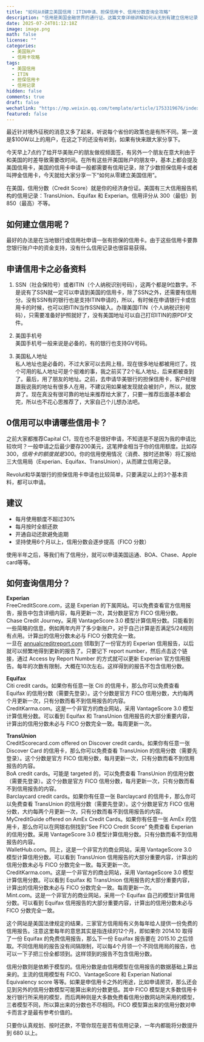 ```yaml
---
title: "如何从0建立美国信用：ITIN申请、担保信用卡、信用分数查询全攻略"
description: "信用是美国金融世界的通行证。这篇文章详细讲解如何从无到有建立信用记录，包括申请ITIN、挑选担保信用卡、查询信用分的所有实用方法与建议。"
date: 2025-07-24T01:12:18Z
image: image.png
math: false
license: ""
categories:
  - 美国账户
  - 信用卡攻略
tags:
  - 美国信用
  - ITIN
  - 担保信用卡
  - 信用记录
hidden: false
comments: true
draft: false
wechatlink: "https://mp.weixin.qq.com/template/article/1753319676/index.html"
featured: false
---
```


最近针对境外征税的消息又多了起来，听说每个省份的政策也是有所不同。第一波是$100W以上的用户，在这之下的还没有听到，如果有快来跟大家分享下。

今天早上7点约了给开华美账户的朋友做视频面签，有另外一个朋友在意大利由于和美国的时差导致需要改时间。在所有这些开美国账户的朋友中，基本上都会提及美国信用卡，美国的信用卡申请一般都需要有信用记录，除了少数担保信用卡或者叫押金信用卡，今天就给大家分享一下“如何从零建立美国信用”。

在美国，信用分数（Credit Score）就是你的经济身份证。美国有三大信用报告机构的信用记录：TransUnion、Equifax 和 Experian。信用评分从 300（最低）到 850（最高）不等。

## 如何建立信用呢？

最好的办法是在当地银行或信用社申请一张有担保的信用卡。由于这些信用卡要靠您银行账户中的资金支持，没有什么信用记录也很容易获得。

## 申请信用卡之必备资料  

1. SSN（社会保险号）或者ITIN（个人纳税识别号码），这两个都是9位数字。不是说有了SSN就一定可以申请到美国的信用卡，除了SSN之外，还需要有信用分。没有SSN有的银行也是支持ITIN申请的，所以，有时候在申请银行卡或信用卡的时候，也可以把ITIN当作SSN输入。办理美国ITIN（个人纳税识别号码），只需要准备好护照就好了，没有美国地址可以自己打印ITIN的原PDF文件。

2. 美国手机号  
美国手机号一般来说是必备的，有的银行也支持GV号码。

3. 美国私人地址  
私人地址也是必备的，不过大家可以去网上租，现在很多地址都被用烂了。找个可用的私人地址可是个挺难的事，我之前买了2个私人地址，后来都被查到了。最后，用了朋友的地址。之前，去申请华美银行的担保信用卡，客户经理跟我说我的地址有很多人在用，不建议用如果被发现就会被封户，所以，就放弃了。现在真没有很可靠的地址来推荐给大家了，只要一推荐后面基本都会完，所以也不花心思推荐了，大家自己个儿想办法吧。

## 0信用可以申请哪些信用卡？  

之前大家都推荐Capital C1，现在也不是很好申请，不知道是不是因为我的申请比较坎坷？一般申请之后最少要存200美元，这笔押金相当于你的信用额度。比如存$300，信用卡的额度就是$300。你的信用使用情况（消费、按时还款等）将汇报给三大信用局（Experian、Equifax、TransUnion），从而建立信用记录。

Revolut和华美银行的担保信用卡申请也比较简单，只要满足以上的3个基本资料，都可以申请。

## 建议

- 每月使用额度不超过30%
- 每月按时全额还款
- 开通自动还款避免逾期
- 坚持使用6个月以上，信用分数会逐步提高（FICO 分数）

使用半年之后，等我们有了信用分，就可以申请美国运通、BOA、Chase、Apple card等等。

## 如何查询信用分？

**Experian**  
FreeCreditScore.com，这是 Experian 的下属网站。可以免费查看官方信用报告，报告中包含详细内容，每月更新一次，其分数是官方 FICO 信用分数。  
Chase Credit Journey。采用 VantageScore 3.0 模型计算信用分数。只能看到一些简略的信息，例如两年内开了多少新账户，对于自己计算是否满足5/24规则有点用。计算出的信用分数未必与 FICO 分数完全一致。  
一旦在 [annualcreditreport.com](https://www.annualcreditreport.com) 领取到了一份官方的 Experian 信用报告，以后就可以频繁地得到更新的报告了。只要记下 report number，然后点击这个链接，通过 Access by Report Number 的方式就可以更新 Experian 官方信用报告。每年的次数有限制，大概在10次左右。这样得到的报告不包含信用分数。

**Equifax**  
Citi credit cards。如果你有任意一张 Citi 的信用卡，那么你可以免费查看 Equifax 的信用分数（需要先登录）。这个分数是官方 FICO 信用分数，大约每两个月更新一次，只有分数而看不到信用报告的内容。  
CreditKarma.com。这是一个非官方的商业网站，采用 VantageScore 3.0 模型计算信用分数。可以看到 Equifax 和 TransUnion 信用报告的大部分重要内容，计算出的信用分数未必与 FICO 分数完全一致。每周更新一次。

**TransUnion**  
CreditScorecard.com offered on Discover credit cards。如果你有任意一张 Discover Card 的信用卡，那么你可以免费查看 TransUnion 的信用分数（需要先登录）。这个分数是官方 FICO 信用分数，每月更新一次，只有分数而看不到信用报告的内容。  
BoA credit cards。可能是 targeted 的，可以免费查看 TransUnion 的信用分数（需要先登录）。这个分数是官方 FICO 信用分数，每月更新一次，只有分数而看不到信用报告的内容。  
Barclaycard credit cards。如果你有任意一张 Barclaycard 的信用卡，那么你可以免费查看 TransUnion 的信用分数（需要先登录）。这个分数是官方 FICO 信用分数，大约每两个月更新一次，只有分数而看不到信用报告的内容。  
MyCreditGuide offered on AmEx Credit Cards。如果你有任意一张 AmEx 的信用卡，那么你可以在网银右侧找到“See FICO Credit Score” 免费查看 Experian 的信用分数。采用 VantageScore 3.0 模型计算信用分数。只有分数而看不到信用报告的内容。  
WalletHub.com。同上，这是一个非官方的商业网站，采用 VantageScore 3.0 模型计算信用分数。可以看到 TransUnion 信用报告的大部分重要内容，计算出的信用分数未必与 FICO 分数完全一致。每天更新一次。  
CreditKarma.com。这是一个非官方的商业网站，采用 VantageScore 3.0 模型计算信用分数。可以看到 Equifax 和 TransUnion 信用报告的大部分重要内容，计算出的信用分数未必与 FICO 分数完全一致。每周更新一次。  
Mint.com。这是一个非官方的商业网站，采用一个 Equifax 自己的模型计算信用分数。可以看到 Equifax 信用报告的大部分重要内容，计算出的信用分数未必与 FICO 分数完全一致。

这个网站是美国法律规定的结果，三家官方信用局有义务每年给人提供一份免费的信用报告。注意这里每年的意思其实是指连续的12个月，即如果你 2014.10 取得了一份 Equifax 的免费信用报告，那么下一份 Equifax 报告要在 2015.10 之后领取。不同信用局的报告没有间隔限制，可以每4个月领一个不同信用局的报告，也可以一下子把三份全都领到。这样领到的报告不包含信用分数。

信用分数则是依赖于模型的。信用分数是由信用模型在信用报告的数据基础上算出来的。主流的信用模型有 FICO、VantageScore 和 Experian National Equivalency score 等等。如果是申信用卡之外的用途，比如申请房贷，那么还会见到另外的信用分数模型可能算出来的分数更低。其中 FICO 模型是大多数信用卡发行银行所采用的模型，而后两种则是大多数免费看信用分数网站所采用的模型，三者模型不同，所以算出来的分数也不尽相同。FICO 模型算出来的信用分数对申卡而言才是最有参考价值的。

只要你认真规划、按时还款，不管你现在是否有信用记录，一年内都能将分数提升到 680 以上。
